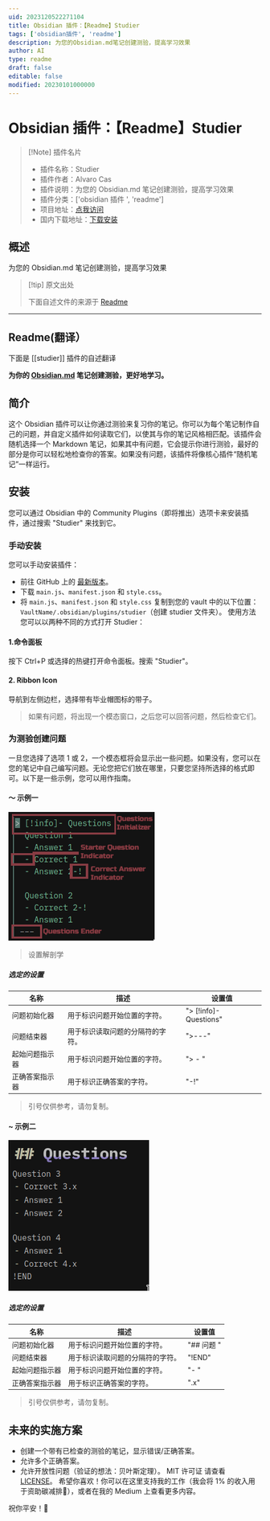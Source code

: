 ```yaml
---
uid: 2023120522271104
title: Obsidian 插件：【Readme】Studier
tags: ['obsidian插件', 'readme']
description: 为您的Obsidian.md笔记创建测验，提高学习效果
author: AI
type: readme
draft: false
editable: false
modified: 20230101000000
---
```


# Obsidian 插件：【Readme】Studier

> [!Note] 插件名片
> - 插件名称：Studier
> - 插件作者：Alvaro Cas
> - 插件说明：为您的 Obsidian.md 笔记创建测验，提高学习效果
> - 插件分类：['obsidian 插件 ', 'readme']
> - 项目地址：[点我访问](https://github.com/alvaro-cas/studier-obsidian)
> - 国内下载地址：[下载安装](https://pkmer.cn/products/plugin/pluginMarket/?studier)

## 概述

为您的 Obsidian.md 笔记创建测验，提高学习效果

> [!tip] 原文出处
>
>下面自述文件的来源于 [Readme](https://ghproxy.net/https://raw.githubusercontent.com/alvaro-cas/studier-obsidian/main/README.md)
>

---

## Readme(翻译）

下面是 [[studier]] 插件的自述翻译

**为你的 [Obsidian.md](https://obsidian.md/) 笔记创建测验，更好地学习。**

## 简介

这个 Obsidian 插件可以让你通过测验来复习你的笔记。你可以为每个笔记制作自己的问题，并自定义插件如何读取它们，以使其与你的笔记风格相匹配。该插件会随机选择一个 Markdown 笔记，如果其中有问题，它会提示你进行测验，最好的部分是你可以轻松地检查你的答案。如果没有问题，该插件将像核心插件“随机笔记”一样运行。

## 安装

您可以通过 Obsidian 中的 Community Plugins（即将推出）选项卡来安装插件，通过搜索 "Studier" 来找到它。

### 手动安装

您可以手动安装插件：

- 前往 GitHub 上的 [最新版本](https://github.com/alvaro-cas/studier-obsidian/releases/latest)。
- 下载 `main.js`、`manifest.json` 和 `style.css`。
- 将 `main.js`、`manifest.json` 和 `style.css` 复制到您的 vault 中的以下位置：`VaultName/.obsidian/plugins/studier`（创建 studier 文件夹）。
使用方法
您可以以两种不同的方式打开 Studier：

#### 1.命令面板

按下 Ctrl+P 或选择的热键打开命令面板。搜索 "Studier"。

#### 2. Ribbon Icon

导航到左侧边栏，选择带有毕业帽图标的带子。

> 如果有问题，将出现一个模态窗口，之后您可以回答问题，然后检查它们。

### 为测验创建问题

一旦您选择了选项 1 或 2，一个模态框将会显示出一些问题。如果没有，您可以在您的笔记中自己编写问题。无论您把它们放在哪里，只要您坚持所选择的格式即可。以下是一些示例，您可以用作指南。

#### ～ 示例一

![](https://github.com/alvaro-cas/studier-obsidian/blob/main/assets/default_sample_markdown.png?raw=true)

> 设置解剖学

##### 选定的设置

| 名称 | 描述 | 设置值 |
|--|--|--|
| 问题初始化器 | 用于标识问题开始位置的字符。 | "> [!info]- Questions" |
| 问题结束器 | 用于标识读取问题的分隔符的字符。 | ">---" |
| 起始问题指示器 | 用于标识问题开始位置的字符。 | "> - " |
| 正确答案指示器 | 用于标识正确答案的字符。 | "-!" |

> 引号仅供参考，请勿复制。

#### ~ 示例二

![](https://github.com/alvaro-cas/studier-obsidian/blob/main/assets/custom_sample_markdown.png?raw=true)

##### 选定的设置

| 名称 | 描述 | 设置值 |
|--|--|--|
| 问题初始化器 | 用于标识问题开始位置的字符。 | "## 问题 " |
| 问题结束器 | 用于标识读取问题的分隔符的字符。 | "!END" |
| 起始问题指示器 | 用于标识问题开始位置的字符。 | "- " |
| 正确答案指示器 | 用于标识正确答案的字符。 | ".x" |

> 引号仅供参考，请勿复制。

## 未来的实施方案

- 创建一个带有已检查的测验的笔记，显示错误/正确答案。
- 允许多个正确答案。
- 允许开放性问题（验证的想法：贝叶斯定理）。
MIT 许可证
请查看 [LICENSE](https://github.com/alvaro-cas/studier-obsidian/blob/main/LICENSE)。
希望你喜欢！你可以在这里支持我的工作（我会将 1% 的收入用于资助碳减排🌳），或者在我的 Medium 上查看更多内容。

祝你平安！🤙

<noscript></noscript>
